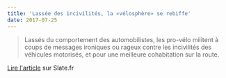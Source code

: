```yaml
---
title: 'Lassée des incivilités, la «vélosphère» se rebiffe'
date: 2017-07-25
---
```

> Lassés du comportement des automobilistes, les pro-vélo militent à coups de messages ironiques ou rageux contre les incivilités des véhicules motorisés, et pour une meilleure cohabitation sur la route.

[Lire l'article](http://www.slate.fr/story/148782/velosphere-incivilites-guerilla) sur Slate.fr
